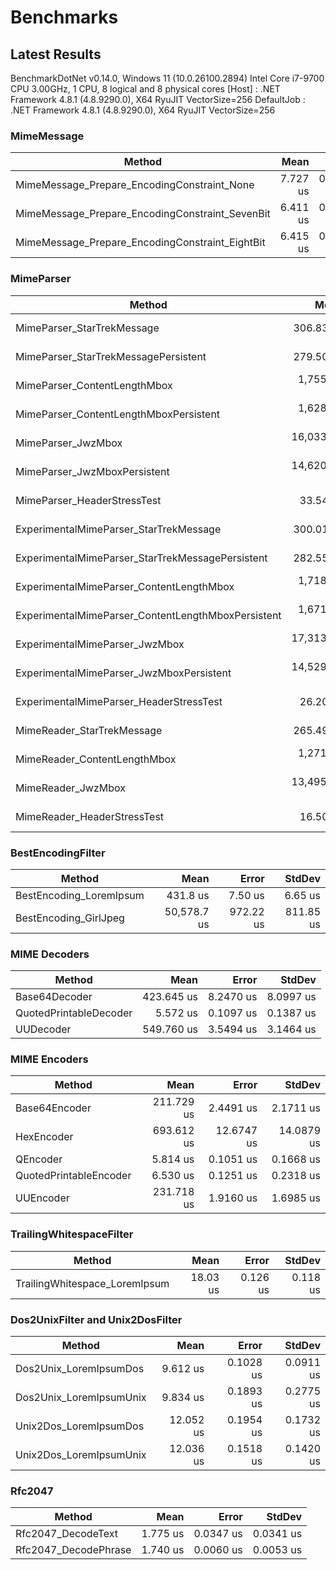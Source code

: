 # Benchmarks

## Latest Results

BenchmarkDotNet v0.14.0, Windows 11 (10.0.26100.2894)
Intel Core i7-9700 CPU 3.00GHz, 1 CPU, 8 logical and 8 physical cores
  [Host]     : .NET Framework 4.8.1 (4.8.9290.0), X64 RyuJIT VectorSize=256
  DefaultJob : .NET Framework 4.8.1 (4.8.9290.0), X64 RyuJIT VectorSize=256

### MimeMessage

| Method                                          | Mean     | Error     | StdDev    |
|------------------------------------------------ |---------:|----------:|----------:|
| MimeMessage_Prepare_EncodingConstraint_None     | 7.727 us | 0.0484 us | 0.0453 us |
| MimeMessage_Prepare_EncodingConstraint_SevenBit | 6.411 us | 0.0380 us | 0.0317 us |
| MimeMessage_Prepare_EncodingConstraint_EightBit | 6.415 us | 0.0200 us | 0.0177 us |

### MimeParser

| Method                                             | Mean         | Error      | StdDev     |
|--------------------------------------------------- |-------------:|-----------:|-----------:|
| MimeParser_StarTrekMessage                         |    306.83 us |   5.859 us |   7.619 us |
| MimeParser_StarTrekMessagePersistent               |    279.50 us |   5.496 us |   5.398 us |
| MimeParser_ContentLengthMbox                       |  1,755.66 us |  25.352 us |  22.474 us |
| MimeParser_ContentLengthMboxPersistent             |  1,628.28 us |  25.294 us |  23.660 us |
| MimeParser_JwzMbox                                 | 16,033.51 us | 192.247 us | 170.422 us |
| MimeParser_JwzMboxPersistent                       | 14,620.00 us |  96.591 us |  80.658 us |
| MimeParser_HeaderStressTest                        |     33.54 us |   0.206 us |   0.183 us |
| ExperimentalMimeParser_StarTrekMessage             |    300.01 us |   2.480 us |   2.071 us |
| ExperimentalMimeParser_StarTrekMessagePersistent   |    282.55 us |   3.707 us |   3.467 us |
| ExperimentalMimeParser_ContentLengthMbox           |  1,718.18 us |  14.708 us |  13.039 us |
| ExperimentalMimeParser_ContentLengthMboxPersistent |  1,671.59 us |   9.777 us |   7.633 us |
| ExperimentalMimeParser_JwzMbox                     | 17,313.93 us | 329.345 us | 291.956 us |
| ExperimentalMimeParser_JwzMboxPersistent           | 14,529.20 us | 289.674 us | 241.891 us |
| ExperimentalMimeParser_HeaderStressTest            |     26.20 us |   0.195 us |   0.173 us |
| MimeReader_StarTrekMessage                         |    265.49 us |   4.321 us |   3.831 us |
| MimeReader_ContentLengthMbox                       |  1,271.45 us |  16.934 us |  15.011 us |
| MimeReader_JwzMbox                                 | 13,495.88 us | 252.937 us | 211.214 us |
| MimeReader_HeaderStressTest                        |     16.50 us |   0.144 us |   0.112 us |

### BestEncodingFilter

| Method                  | Mean        | Error     | StdDev    |
|------------------------ |------------:|----------:|----------:|
| BestEncoding_LoremIpsum |    431.8 us |   7.50 us |   6.65 us |
| BestEncoding_GirlJpeg   | 50,578.7 us | 972.22 us | 811.85 us |

### MIME Decoders

| Method                 | Mean       | Error     | StdDev    |
|----------------------- |-----------:|----------:|----------:|
| Base64Decoder          | 423.645 us | 8.2470 us | 8.0997 us |
| QuotedPrintableDecoder |   5.572 us | 0.1097 us | 0.1387 us |
| UUDecoder              | 549.760 us | 3.5494 us | 3.1464 us |

### MIME Encoders

| Method                 | Mean       | Error      | StdDev     |
|----------------------- |-----------:|-----------:|-----------:|
| Base64Encoder          | 211.729 us |  2.4491 us |  2.1711 us |
| HexEncoder             | 693.612 us | 12.6747 us | 14.0879 us |
| QEncoder               |   5.814 us |  0.1051 us |  0.1668 us |
| QuotedPrintableEncoder |   6.530 us |  0.1251 us |  0.2318 us |
| UUEncoder              | 231.718 us |  1.9160 us |  1.6985 us |

### TrailingWhitespaceFilter

| Method                        | Mean     | Error    | StdDev   |
|------------------------------ |---------:|---------:|---------:|
| TrailingWhitespace_LoremIpsum | 18.03 us | 0.126 us | 0.118 us |

### Dos2UnixFilter and Unix2DosFilter

| Method                  | Mean      | Error     | StdDev    |
|------------------------ |----------:|----------:|----------:|
| Dos2Unix_LoremIpsumDos  |  9.612 us | 0.1028 us | 0.0911 us |
| Dos2Unix_LoremIpsumUnix |  9.834 us | 0.1893 us | 0.2775 us |
| Unix2Dos_LoremIpsumDos  | 12.052 us | 0.1954 us | 0.1732 us |
| Unix2Dos_LoremIpsumUnix | 12.036 us | 0.1518 us | 0.1420 us |

### Rfc2047

| Method               | Mean     | Error     | StdDev    |
|--------------------- |---------:|----------:|----------:|
| Rfc2047_DecodeText   | 1.775 us | 0.0347 us | 0.0341 us |
| Rfc2047_DecodePhrase | 1.740 us | 0.0060 us | 0.0053 us |
